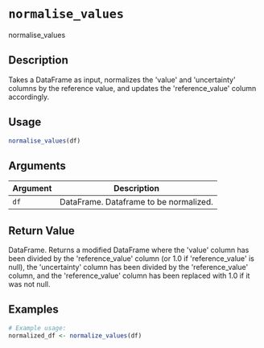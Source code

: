 # `normalise_values`

normalise_values

## Description

Takes a DataFrame as input, normalizes the 'value' and 'uncertainty'
columns by the reference value, and updates the 'reference_value' column accordingly.


## Usage

```r
normalise_values(df)
```

## Arguments

Argument      |Description
------------- |----------------
`df` | DataFrame. Dataframe to be normalized.

## Return Value

DataFrame. Returns a modified DataFrame where the 'value' column has been
divided by the 'reference_value' column (or 1.0 if 'reference_value' is null), the 'uncertainty'
column has been divided by the 'reference_value' column, and the 'reference_value' column has been
replaced with 1.0 if it was not null.


## Examples

```r
# Example usage:
normalized_df <- normalize_values(df)
```

